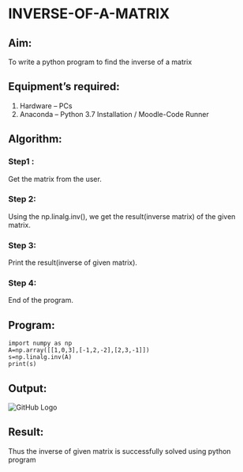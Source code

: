 # INVERSE-OF-A-MATRIX
## Aim:
To write a python program to find the inverse of a matrix
## Equipment’s required:
1. 	Hardware – PCs
2. 	Anaconda – Python 3.7 Installation / Moodle-Code Runner
## Algorithm:
### Step1 : 
Get the matrix from the user.

### Step 2:
Using the np.linalg.inv(), we get the result(inverse matrix) of the given matrix.

### Step 3: 
Print the result(inverse of given matrix).

### Step 4: 
End of the program.

## Program:
~~~
import numpy as np
A=np.array([[1,0,3],[-1,2,-2],[2,3,-1]]) 
s=np.linalg.inv(A)
print(s)
~~~~

## Output:
![GitHub Logo](inv.png)

## Result:
Thus the inverse of given matrix is successfully solved using python program

